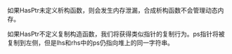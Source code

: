 如果HasPtr未定义析构函数，则会发生内存泄漏，合成析构函数不会管理动态内存。

如果HasPtr不定义复制构造函数，我们将获得类似指针的复制行为。ps指针将被复制到左侧，但是lhs和rhs中的ps仍指向堆上的同一字符串。